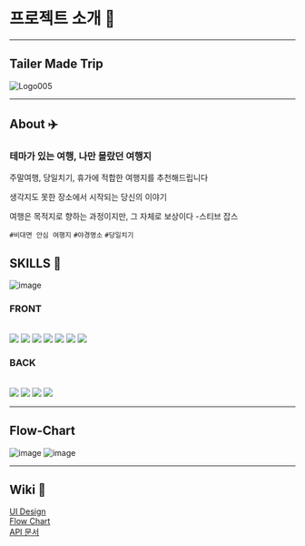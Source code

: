 # 프로젝트 소개 🧞

---

## Tailer Made Trip


![Logo005](https://user-images.githubusercontent.com/76897473/125727120-a35108ae-4f1b-4c6e-a114-8f9605d2797d.png)

---
## About ✈️

### 테마가 있는 여행, 나만 몰랐던 여행지

주말여행, 당일치기, 휴가에 적합한 여행지를 추천해드립니다

생각지도 못한 장소에서 시작되는 당신의 이야기 

여행은 목적지로 향하는 과정이지만,
 그 자체로 보상이다
-스티브 잡스 


```#비대면 안심 여행지```
```#야경명소```
```#당일치기```


## SKILLS &#128295;

![image](https://user-images.githubusercontent.com/76897473/125735128-e594d96f-12e3-455a-bfa4-c82da187d534.png)

### FRONT

</br><img src="https://img.shields.io/badge/html-E34F26?style=for-the-badge&logo=html5&logoColor=white">
<img src="https://img.shields.io/badge/JavaScript-F7DF1E?style=for-the-badge&logo=javascript&logoColor=black"/>
<img src="https://img.shields.io/badge/TypeScript-007ACC?style=for-the-badge&logo=typescript&logoColor=white"/>
<img src="https://img.shields.io/badge/React-20232A?style=for-the-badge&logo=react&logoColor=61DAFB"/>
<img src="https://img.shields.io/badge/React Hooks-20232A?style=for-the-badge&logo=react&logoColor=61DAFB">
<img src="https://img.shields.io/badge/Redux-593D88?style=for-the-badge&logo=redux&logoColor=white"/>
<img src="https://img.shields.io/badge/CSS-239120?&style=for-the-badge&logo=css3&logoColor=white"/>


### BACK

</br><img src="https://img.shields.io/badge/Node.js-43853D?style=for-the-badge&logo=node.js&logoColor=white"/>
<img src="https://img.shields.io/badge/Express.js-000000?style=for-the-badge&logo=express&logoColor=white"/>
<img src="https://img.shields.io/badge/MongoDB-4EA94B?style=for-the-badge&logo=mongodb&logoColor=white"/>
<img src="https://img.shields.io/badge/AWS-232F3E?style=for-the-badge&logo=amazon-aws&logoColor=white"/>

---
## Flow-Chart

![image](https://user-images.githubusercontent.com/74464061/125727470-01ac591f-5207-4443-b1da-9a4d31a231ea.png)
![image](https://user-images.githubusercontent.com/74464061/125727484-20efff73-ff60-497c-bc5f-a19f90149921.png)

---

## Wiki &#128214;

[UI Design](https://github.com/codestates/TMT-client/wiki/Wireframe)\
[Flow Chart](https://github.com/codestates/TMT-client/wiki/Flow-Chart)\
[API 문서](https://yoolee741.gitbook.io/tmt-api/)



